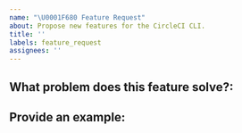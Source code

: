 ```yaml
---
name: "\U0001F680 Feature Request"
about: Propose new features for the CircleCI CLI.
title: ''
labels: feature_request
assignees: ''
---
```


## What problem does this feature solve?:
<!---
  Describe the use-case in which this feature would be used or required.
-->

## Provide an example:
<!---
  Show an example how how this command may be used, and what output you expect to receive.
-->